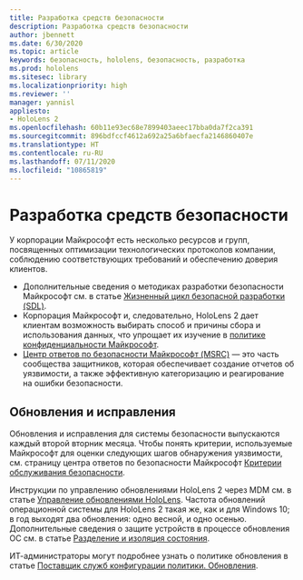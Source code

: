 ```yaml
---
title: Разработка средств безопасности
description: Разработка средств безопасности
author: jbennett
ms.date: 6/30/2020
ms.topic: article
keywords: безопасность, hololens, безопасность, разработка
ms.prod: hololens
ms.sitesec: library
ms.localizationpriority: high
ms.reviewer: ''
manager: yannisl
appliesto:
- HoloLens 2
ms.openlocfilehash: 60b11e93ec68e7899403aeec17bba0da7f2ca391
ms.sourcegitcommit: 896bdfccf4612a692a25a6bfaecfa2146860407e
ms.translationtype: HT
ms.contentlocale: ru-RU
ms.lasthandoff: 07/11/2020
ms.locfileid: "10865819"
---
```

# Разработка средств безопасности

У корпорации Майкрософт есть несколько ресурсов и групп, посвященных оптимизации технологических протоколов компании, соблюдению соответствующих требований и обеспечению доверия клиентов. 

  * Дополнительные сведения о методиках разработки безопасности Майкрософт см. в статье [Жизненный цикл безопасной разработки (SDL)](https://www.microsoft.com/securityengineering/sdl).
  * Корпорация Майкрософт и, следовательно, HoloLens 2 дает клиентам возможность выбирать способ и причины сбора и использования данных, что упрощает их изучение в [политике конфиденциальности Майкрософт](https://privacy.microsoft.com/). 
  * [Центр ответов по безопасности Майкрософт (MSRC)](https://www.microsoft.com/msrc) — это часть сообщества защитников, которая обеспечивает создание отчетов об уязвимости, а также эффективную категоризацию и реагирование на ошибки безопасности. 

## Обновления и исправления

Обновления и исправления для системы безопасности выпускаются каждый второй вторник месяца. Чтобы понять критерии, используемые Майкрософт для оценки следующих шагов обнаружения уязвимости, см. страницу центра ответов по безопасности Майкрософт [Критерии обслуживания безопасности](https://www.microsoft.com/msrc/windows-security-servicing-criteria). 

Инструкции по управлению обновлениями HoloLens 2 через MDM см. в статье [Управление обновлениями HoloLens](https://docs.microsoft.com/hololens/hololens-updates). Частота обновлений операционной системы для HoloLens 2 такая же, как и для Windows 10; в год выходят два обновления: одно весной, и одно осенью. Дополнительные сведения о защите устройств в процессе обновления ОС см. в статье [Разделение и изоляция состояния](security-state-separation-isolation.md). 

ИТ-администраторы могут подробнее узнать о политике обновления в статье [Поставщик служб конфигурации политики. Обновления](https://docs.microsoft.com/windows/client-management/mdm/policy-csp-update). 
